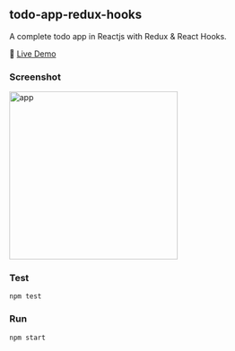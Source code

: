 ## todo-app-redux-hooks
A complete todo app in Reactjs with Redux & React Hooks.

👋 <a href="https://hardcore-almeida-f77d99.netlify.app" target="_blank">Live Demo</a>

### Screenshot
<img width="300" alt="app" src="https://user-images.githubusercontent.com/6517308/85353496-fdf1d080-b4cd-11ea-82fc-64808686b2e1.png">

### Test
`npm test`

### Run
`npm start`
